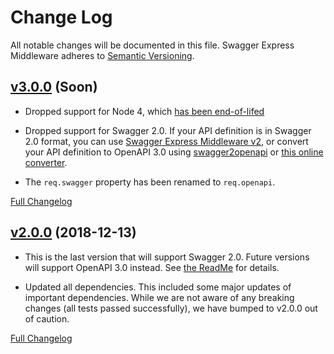 # Change Log
All notable changes will be documented in this file.
Swagger Express Middleware adheres to [Semantic Versioning](http://semver.org/).


## [v3.0.0](https://github.com/APIDevTools/swagger-express-middleware/tree/v3.0.0) (Soon)

- Dropped support for Node 4, which [has been end-of-lifed](https://github.com/nodejs/Release#readme)

- Dropped support for Swagger 2.0.  If your API definition is in Swagger 2.0 format, you can use [Swagger Express Middleware v2](https://github.com/APIDevTools/swagger-express-middleware/tree/v2#readme), or convert your API definition to OpenAPI 3.0 using [swagger2openapi](https://www.npmjs.com/package/swagger2openapi) or [this online converter](https://mermade.org.uk/openapi-converter).

- The `req.swagger` property has been renamed to `req.openapi`.

[Full Changelog](https://github.com/APIDevTools/swagger-express-middleware/compare/v2.0.2...v3.0.0)



## [v2.0.0](https://github.com/APIDevTools/swagger-express-middleware/tree/v2.0.0) (2018-12-13)

- This is the last version that will support Swagger 2.0. Future versions will support OpenAPI 3.0 instead.  See [the ReadMe](https://github.com/APIDevTools/swagger-express-middleware/tree/v2#readme) for details.

- Updated all dependencies.  This included some major updates of important dependencies.  While we are not aware of any breaking changes (all tests passed successfully), we have bumped to v2.0.0 out of caution.

[Full Changelog](https://github.com/APIDevTools/swagger-express-middleware/compare/v1.2.0...v2.0.0)
